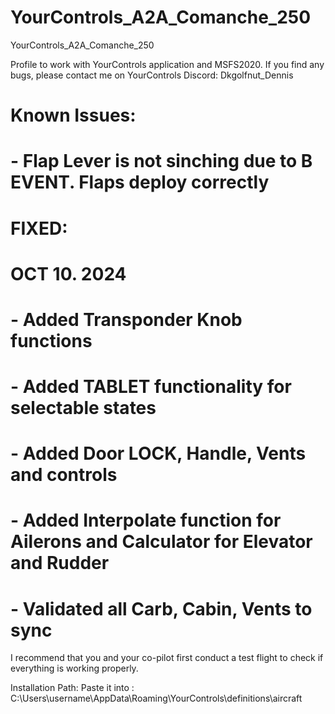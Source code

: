 # YourControls_A2A_Comanche_250
YourControls_A2A_Comanche_250

Profile to work with YourControls application and MSFS2020. If you find any bugs, please contact me on YourControls Discord: Dkgolfnut_Dennis

# Known Issues:
  # - Flap Lever is not sinching due to B EVENT. Flaps deploy correctly

# FIXED: 
  # OCT 10. 2024
  # - Added Transponder Knob functions
  # - Added TABLET functionality for selectable states
  # - Added Door LOCK, Handle, Vents and controls
  # - Added Interpolate function for Ailerons and Calculator for Elevator and Rudder
  # - Validated all Carb, Cabin, Vents to sync

I recommend that you and your co-pilot first conduct a test flight to check if everything is working properly.

Installation Path: Paste it into : C:\Users\username\AppData\Roaming\YourControls\definitions\aircraft
